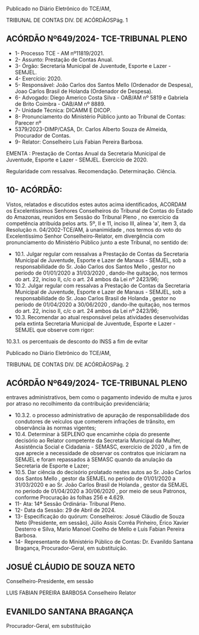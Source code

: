Publicado  no  Diário  Eletrônico do TCE/AM,

TRIBUNAL DE CONTAS DIV. DE ACÓRDÃOSPág. 1

## ACÓRDÃO Nº649/2024- TCE-TRIBUNAL PLENO

- 1- Processo TCE - AM nº11819/2021.
- 2- Assunto: Prestação de Contas Anual.
- 3- Órgão: Secretaria Municipal de Juventude, Esporte e Lazer - SEMJEL.
- 4- Exercício: 2020.
- 5- Responsável: João Carlos dos Santos Mello (Ordenador de Despesa), Joao Carlos Brasil de Holanda (Ordenador de Despesa).
- 6- Advogado: Diego Americo Costa Silva - OAB/AM nº 5819 e Gabriela de Brito Coimbra - OAB/AM nº  8889.
- 7- Unidade Técnica: DICAMM E DICOP.
- 8- Pronunciamento  do  Ministério  Público  junto  ao  Tribunal  de  Contas: Parecer  nº
- 5379/2023-DIMP/CASA, Dr. Carlos Alberto Souza de Almeida, Procurador de Contas.
- 9- Relator: Conselheiro Luis Fabian Pereira Barbosa.

EMENTA : Prestação de Contas Anual da Secretaria Municipal de Juventude, Esporte e Lazer - SEMJEL. Exercício de 2020.

Regularidade com ressalvas. Recomendação. Determinação. Ciência.

## 10-  ACÓRDÃO:

Vistos, relatados e discutidos estes autos acima identificados, ACORDAM os Excelentíssimos Senhores Conselheiros do Tribunal de Contas do Estado do Amazonas, reunidos em Sessão do Tribunal Pleno , no exercício da competência atribuída pelos arts. 5º, II e 11, inciso III, alínea 'a', item 3, da Resolução n. 04/2002-TCE/AM, à unanimidade , nos termos do voto do Excelentíssimo Senhor Conselheiro-Relator, em divergência com pronunciamento do Ministério Público junto a este Tribunal, no sentido de:

- 10.1. Julgar  regular  com  ressalvas a  Prestação  de  Contas da  Secretaria Municipal de Juventude, Esporte e Lazer de Manaus - SEMJEL, sob a responsabilidade do Sr.  João  Carlos  dos  Santos  Mello ,  gestor  no período de 01/01/2020 a 31/03/2020 ,  dando-lhe quitação, nos termos do art. 22, inciso II, c/c o art. 24 ambos da Lei nº 2423/96;
- 10.2. Julgar  regular  com  ressalvas a  Prestação  de  Contas da  Secretaria Municipal de Juventude, Esporte e Lazer de Manaus - SEMJEL, sob a responsabilidade do Sr.  Joao  Carlos  Brasil  de  Holanda , gestor  no período de 01/04/2020 a 30/06/2020 , dando-lhe quitação, nos termos do art. 22, inciso II, c/c o art. 24 ambos da Lei nº 2423/96;
- 10.3. Recomendar ao atual responsável pelas atividades desenvolvidas pela extinta Secretaria Municipal de Juventude, Esporte e Lazer -SEMJEL que observe com rigor:

10.3.1. os  percentuais  de  desconto  do  INSS  a  fim  de  evitar

Publicado  no  Diário  Eletrônico do TCE/AM,

TRIBUNAL DE CONTAS DIV. DE ACÓRDÃOSPág. 2

## ACÓRDÃO Nº649/2024- TCE-TRIBUNAL PLENO

entraves administrativos,  bem como o pagamento indevido de multa e juros por atraso no recolhimento da contribuição previdenciária;

- 10.3.2. o processo administrativo de apuração de responsabilidade dos condutores de veículos que cometerem infrações de trânsito, em observância às normas vigentes;
- 10.4. Determinar à  SEPLENO que encaminhe cópia do presente decisório ao Relator competente da Secretaria Municipal da Mulher, Assistência Social e Cidadania - SEMASC, exercício de 2020 , a fim de que aprecie a  necessidade  de  observar  os  contratos  que  iniciaram  na  SEMJEL  e foram  repassados  à  SEMASC  quando  da  anulação da  Secretaria  de Esporte e Lazer;
- 10.5. Dar  ciência do  decisório  prolatado  nestes  autos  ao Sr. João  Carlos dos  Santos  Mello , gestor  da  SEMJEL  no período  de  01/01/2020  a 31/03/2020 e  ao Sr.  João  Carlos  Brasil  de  Holanda , gestor  da SEMJEL  no  período  de 01/04/2020  a  30/06/2020 ,  por  meio  de  seus Patronos, conforme Procuração às folhas 256 e 4.629.
- 11-  Ata: 14ª Sessão Ordinária- Tribunal Pleno.
- 12-  Data da Sessão: 29 de Abril de 2024.
- 13-  Especificação do quórum: Conselheiros: Josué Cláudio de Souza Neto (Presidente, em sessão), Júlio Assis Corrêa Pinheiro, Érico Xavier Desterro e Silva, Mario Manoel Coelho de Mello e Luis Fabian Pereira Barbosa.
- 14-  Representante do Ministério Público de Contas: Dr. Evanildo Santana Bragança, Procurador-Geral, em substituição.

## JOSUÉ CLÁUDIO DE SOUZA NETO

Conselheiro-Presidente, em sessão

LUIS FABIAN PEREIRA BARBOSA Conselheiro Relator

## EVANILDO SANTANA BRAGANÇA

Procurador-Geral, em substituição
